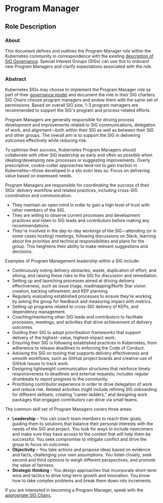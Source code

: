 # Program Manager

## Role Description

### About

This document defines and outlines the Program Manager role within
the Kubernetes community in correspondence with the existing [description of SIG
Governance](/committee-steering/governance/sig-governance.md#program-manager). 
Special Interest Groups (SIGs) can use this to onboard new Program Managers and 
clarify expectations associated with the role.

### Abstract
Kubernetes SIGs may choose to implement the Program Manager role as part of their 
[governance model](https://git.k8s.io/community/committee-steering/governance/sig-governance.md#roles)
and document the role in their SIG charters. SIG Chairs choose program managers and 
endow them with the same set of permissions. Based on overall SIG size, 1-3 program 
managers are recommended to support the SIG's program and process-related efforts.  

Program Managers are generally responsible for driving process development and improvements 
related to SIG communications, delegation of work, and alignment—both within their SIG as 
well as between their SIG and other groups. The overall aim is to support the SIG in 
delivering outcomes effectively while reducing risk.

To optimise their success, Kubernetes Program Managers should collaborate with other SIG 
leadership as early and often as possible when ideating/developing new processes or suggesting 
improvements. Overly prescriptive, cookie-cutter approaches tend not to gain traction in 
Kubernetes—those developed in a silo even less so. Focus on delivering value based on 
expressed needs.

Program Managers are responsible for coordinating the success of their SIGs’ delivery 
workflow and related practices, including cross-SIG coordination and communication.
- They maintain an open mind in order to gain a high level of trust with other members of 
the SIG.
- They are willing to observe current processes and development practices and listen to 
SIG leads and contributors before making any recommendations. 
- They're involved in the day-to-day workings of the SIG—attending (or in some cases hosting) meetings, following 
discussions on Slack, learning about the priorities and technical responsibilities and plans 
for the group. This heightens their ability to make relevant suggestions and decisions.

Examples of Program Management leadership within a SIG include:
- Continuously noting delivery obstacles, waste, duplication of effort, and siloing, and 
raising these risks to the SIG for discussion and remediation.
- Setting up and launching processes aimed at driving delivery effectiveness, such as issue 
triage, roadmapping/North Star vision creation, backlog refinement, and KEP planning.
- Regularly evaluating established processes to ensure they’re working, by asking the group 
for feedback and measuring impact with metrics.
- Setting up programs related to cross-SIG delivery of KEPs, and dependency management.
- Coaching/mentoring other SIG leads and contributors to facilitate processes, meetings, and 
activities that drive achievement of delivery outcomes.
- Guiding their SIG to adopt prioritisation frameworks that support delivery of the highest-
value, highest-impact work.
- Ensuring their SIG is following established practices in Kubernetes, from adherence to release
deadlines to enforcing the Code of Conduct.
- Advising the SIG on tooling that supports delivery effectiveness and smooth workflows, such as
GitHub project boards and creative use of GitHub Issues to track work.
- Designing lightweight communication structures that reinforce timely responsiveness to deadlines 
and external requests; includes regular drumbeats to report progress to the community.
- Prioritising contributor experience in order to drive delegation of work and reduce risk. 
Related activities might include refining SIG onboarding for different skillsets, creating “career 
ladders,” and designing work packages that engaged contributors can drive via small teams.

The common skill set of Program Managers covers three areas:

- **Leadership** – You can coach team members to reach their goals, guiding them to solutions 
that balance their personal interests with the needs of the SIG and project. You look for ways to 
include newcomers and make sure they have access to the context that will help them be successful.
You seek compromise to mitigate conflict and drive the group to focus on outcomes.
- **Objectivity** – You take actions and propose ideas based on evidence and facts, challenging 
your own assumptions. You listen closely, seek second and third opinions to weigh different 
perspectives, and promote the value of fairness.
- **Strategic thinking** – You design approaches that incorporate short-term wins and tactics to 
drive long-term growth and innovation. You know how to take complex problems and break them down into 
increments.

If you are interested in becoming a Program Manager, speak with the [appropriate
SIG Chairs](https://github.com/kubernetes/community/blob/master/sig-list.md).
